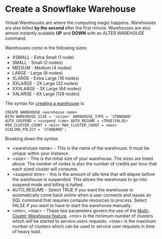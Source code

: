 # Create a Snowflake Warehouse

Virtual Warehouses are where the computing magic happens.  Warehouses are also billed **by the second** after the first minute.  Warehouses are also almost instantly scalable **UP** and **DOWN** with an ALTER WAREHOUSE command.

Warehouses come in the following sizes:

* XSMALL   - Extra Small (1 node)
* SMALL    - Small (2 nodes)
* MEDIUM   - Medium (4 nodes)
* LARGE    - Large (8 nodes)
* XLARGE   - Extra Large (16 nodes)
* XXLARGE  - 2X Large (32 nodes)
* XXXLARGE - 3X Large (64 nodes)
* X4LARGE  - 4X Large (128 nodes)

The syntax for [creating a warehouse](https://docs.snowflake.net/manuals/sql-reference/sql/create-database.html) is:
```
CREATE WAREHOUSE <warehouse name> 
WITH WAREHOUSE_SIZE = '<size>' WAREHOUSE_TYPE = 'STANDARD' 
AUTO_SUSPEND = <suspend time> AUTO_RESUME = <TRUE|FALSE> 
MIN_CLUSTER_COUNT = <min> MAX_CLUSTER_COUNT = <max> 
SCALING_POLICY = 'STANDARD';
```

Breaking down the syntax:
* \<warehouse name\> - This is the name of the warehouse.  It must be unique within your instance.
* \<size\> - This is the initial size of your warehouse.  The sizes are listed above.  The number of nodes is also the number of credits per hour that each sized cluster will consume.
* \<suspend time\> - this is the amount of idle time that will elapse before the warehouse is suspended.  This allows the warehouse to go into suspend mode and billing is halted.
* AUTO_RESUME - Select TRUE if you want the warehouse to automatically come back online when a user connects and issues an SQL command that requires compute resources to process.  Select FALSE if you want to have to start the warehouse manually.
* \<min\>, \<max\> - These two parameters govern the use of the [Multi-Cluster Warehouse feature](https://docs.snowflake.net/manuals/user-guide/warehouses-multicluster.html).  \<min\> is the minimum number of clusters which will be started to service users requests.  \<max\> is the maximum number of clusters which can be used to service user requests in time of heavy load.
 
